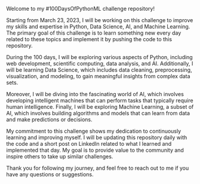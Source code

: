 Welcome to my #100DaysOfPythonML challenge repository!

Starting from March 23, 2023, I will be working on this challenge to improve my skills and expertise in Python, Data Science, AI, and Machine Learning. The primary goal of this challenge is to learn something new every day related to these topics and implement it by pushing the code to this repository.

During the 100 days, I will be exploring various aspects of Python, including web development, scientific computing, data analysis, and AI. Additionally, I will be learning Data Science, which includes data cleaning, preprocessing, visualization, and modeling, to gain meaningful insights from complex data sets.

Moreover, I will be diving into the fascinating world of AI, which involves developing intelligent machines that can perform tasks that typically require human intelligence. Finally, I will be exploring Machine Learning, a subset of AI, which involves building algorithms and models that can learn from data and make predictions or decisions.

My commitment to this challenge shows my dedication to continuously learning and improving myself. I will be updating this repository daily with the code and a short post on LinkedIn related to what I learned and implemented that day. My goal is to provide value to the community and inspire others to take up similar challenges.

Thank you for following my journey, and feel free to reach out to me if you have any questions or suggestions.
